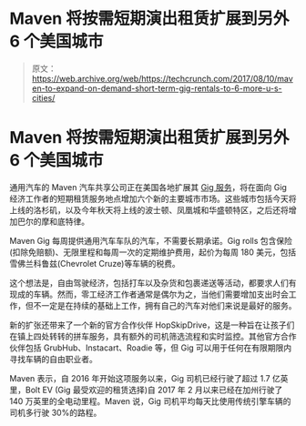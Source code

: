 # Maven 将按需短期演出租赁扩展到另外 6 个美国城市 

> 原文：<https://web.archive.org/web/https://techcrunch.com/2017/08/10/maven-to-expand-on-demand-short-term-gig-rentals-to-6-more-u-s-cities/>

# Maven 将按需短期演出租赁扩展到另外 6 个美国城市

通用汽车的 Maven 汽车共享公司正在美国各地扩展其 [Gig 服务](https://web.archive.org/web/20221207103249/https://mavengig.maven.com/us/)，将在面向 Gig 经济工作者的短期租赁服务地点增加六个新的主要城市市场。这些城市包括今天将上线的洛杉矶，以及今年秋天将上线的波士顿、凤凰城和华盛顿特区，之后还将增加巴尔的摩和底特律。

Maven Gig 每周提供通用汽车车队的汽车，不需要长期承诺。Gig rolls 包含保险(扣除免赔额)、无限里程和每周一次的定期维护费用，起价为每周 180 美元，包括雪佛兰科鲁兹(Chevrolet Cruze)等车辆的税费。

这个想法是，自由驾驶经济，包括打车以及杂货和包裹递送等活动，都要求人们有现成的车辆。然而，零工经济工作者通常是偶尔为之，当他们需要增加支出时会工作，但不一定是在持续的基础上工作，拥有自己的汽车对他们来说是最好的服务。

新的扩张还带来了一个新的官方合作伙伴 HopSkipDrive，这是一种旨在让孩子们在镇上四处转转的拼车服务，具有额外的司机筛选流程和实时监控。其他官方合作伙伴包括 GrubHub、Instacart、Roadie 等，但 Gig 可以用于任何在有限期限内寻找车辆的自由职业者。

Maven 表示，自 2016 年开始这项服务以来，Gig 司机已经行驶了超过 1.7 亿英里，Bolt EV (Gig 最受欢迎的租赁选择)自 2017 年 2 月以来已经在加州行驶了 140 万英里的全电动里程。Maven 说，Gig 司机平均每天比使用传统引擎车辆的司机多行驶 30%的路程。
